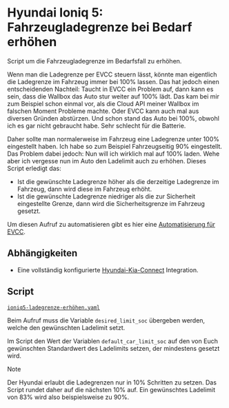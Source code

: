 # Hyundai Ioniq 5: Fahrzeugladegrenze bei Bedarf erhöhen

Script um die Fahrzeugladegrenze im Bedarfsfall zu erhöhen.

Wenn man die Ladegrenze per EVCC steuern lässt, könnte man eigentlich die Ladegrenze im Fahrzeug immer bei 100% lassen. Das hat jedoch einen entscheidenden Nachteil: Taucht in EVCC ein Problem auf, dann kann es sein, dass die Wallbox das Auto stur weiter auf 100% lädt. Das kam bei mir zum Beispiel schon einmal vor, als die Cloud API meiner Wallbox im falschen Moment Probleme machte. Oder EVCC kann auch mal aus diversen Gründen abstürzen. Und schon stand das Auto bei 100%, obwohl ich es gar nicht gebraucht habe. Sehr schlecht für die Batterie.

Daher sollte man normalerweise im Fahrzeug eine Ladegrenze unter 100% eingestellt haben. Ich habe so zum Beispiel Fahrzeugseitig 90% eingestellt. Das Problem dabei jedoch: Nun will ich wirklich mal auf 100% laden. Wehe aber ich vergesse nun im Auto den Ladelimit auch zu erhöhen. Dieses Script erledigt das:

- Ist die gewünschte Ladegrenze höher als die derzeitige Ladegrenze im Fahrzeug, dann wird diese im Fahrzeug erhöht.
- Ist die gewünschte Ladegrenze niedriger als die zur Sicherheit eingestellte Grenze, dann wird die Sicherheitsgrenze im Fahrzeug gesetzt.

Um diesen Aufruf zu automatisieren gibt es hier eine [Automatisierung für EVCC](../../../evcc/fahrzeugladegrenze-erhöhen/).

## Abhängigkeiten
- Eine vollständig konfigurierte [Hyundai-Kia-Connect](https://github.com/Hyundai-Kia-Connect/kia_uvo) Integration. 

## Script

[`ioniq5-ladegrenze-erhöhen.yaml`](./ioniq5-ladegrenze-erhöhen.yaml)

Beim Aufruf muss die Variable `desired_limit_soc` übergeben werden, welche den gewünschten Ladelimit setzt.

Im Script den Wert der Variablen `default_car_limit_soc` auf den von Euch gewünschten Standardwert des Ladelimits setzen, der mindestens gesetzt wird.

> [!NOTE]  
> Der Hyundai erlaubt die Ladegrenzen nur in 10% Schritten zu setzen. Das Script rundet daher auf die nächsten 10% auf. Ein gewünschtes Ladelimit von 83% wird also beispielsweise zu 90%.